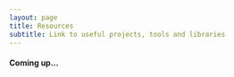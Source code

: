 ```yaml
---
layout: page
title: Resources
subtitle: Link to useful projects, tools and libraries
---
```


#### Coming up...